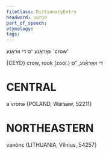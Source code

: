 ```yaml
---
fileClass: DictionaryEntry
headword: וואָראָנע
part_of_speech: 
etymology: 
tags: 
---
```

וואָראָנע
־ס
די
ווראָנע
'crow'

{CEYD}
crow, rook (zool.) די װאָראָ֜נע, ־ס

CENTRAL
========

a vronə {POLAND, Warsaw, 52211}

NORTHEASTERN
==============

vaʀónɛ {LITHUANIA, Vilnius, 54257}
